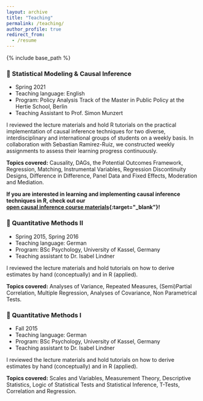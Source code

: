 ```yaml
---
layout: archive
title: "Teaching"
permalink: /teaching/
author_profile: true
redirect_from:
  - /resume
---
```


{% include base_path %}



### 🎒 Statistical Modeling & Causal Inference

* Spring 2021
* Teaching language: English
* Program: Policy Analysis Track of the Master in Public Policy at the Hertie School, Berlin
* Teaching Assistant to Prof. Simon Munzert

I reviewed the lecture materials and hold R tutorials on the practical implementation of causal inference techniques for two diverse, interdisciplinary and international groups of students on a weekly basis. In collaboration with Sebastian Ramirez-Ruiz, we constructed weekly assignments to assess their learning progress continuously.

**Topics covered:** Causality, DAGs, the Potential Outcomes Framework, Regression, Matching, Instrumental Variables, Regression Discontinuity Designs, Difference in Difference, Panel Data and Fixed Effects, Moderation and Mediation.

**If you are interested in learning and implementing causal inference techniques in R, check out our <br>
[open causal inference course materials](https://lfoswald.github.io/2021-spring-stats2/){:target="_blank"}!**


### 🎒 Quantitative Methods II

* Spring 2015, Spring 2016
* Teaching language: German
* Program: BSc Psychology, University of Kassel, Germany
* Teaching assistant to Dr. Isabel Lindner

I reviewed the lecture materials and hold tutorials on how to derive estimates by hand (conceptually) and in R (applied).

**Topics covered:** Analyses of Variance, Repeated Measures, (Semi)Partial Correlation, Multiple Regression, Analyses of Covariance, Non Parametrical Tests.


### 🎒 Quantitative Methods I

* Fall 2015
* Teaching language: German
* Program: BSc Psychology, University of Kassel, Germany
* Teaching assistant to Dr. Isabel Lindner

I reviewed the lecture materials and hold tutorials on how to derive estimates by hand (conceptually) and in R (applied).

**Topics covered:** Scales and Variables, Measurement Theory, Descriptive Statistics, Logic of Statistical Tests and Statistical Inference, T-Tests, Correlation and Regression.
